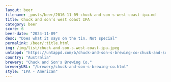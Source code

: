 ```yaml
---
layout: beer
filename: _posts/beer/2016-11-09-chuck-and-son-s-west-coast-ipa.md
title: Chuck and son’s west coast IPA
category: beer
score: 6
beer-date: "2024-11-09"
desc: "Does what it says on the tin. Not special"
permalink: /beer/:title.html
img: /img/list/chuck-and-son-s-west-coast-ipa.jpeg
untappd: "https://untappd.com/b/chuck-and-son-s-brewing-co-chuck-and-son-s-brewing-co-west-coast-ipa/5834365"
country: "Australia"
brewery: "Chuck and Son's Brewing Co."
breweryURL: "/brewery/chuck-and-son-s-brewing-co.html"
style: "IPA - American"
---
```

